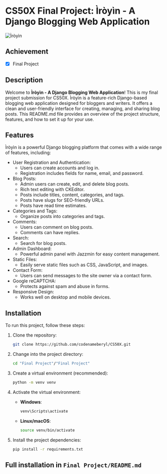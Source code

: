# CS50X Final Project: Ìròyìn - A Django Blogging Web Application

![Ìròyìn](https://i.imgur.com/GbF5yyr.png)

## Achievement

- [x] Final Project

## Description

Welcome to **Ìròyìn - A Django Blogging Web Application**! This is my final project submission for CS50X. Ìròyìn is a feature-rich Django-based blogging web application designed for bloggers and writers. It offers a clean and user-friendly interface for creating, managing, and sharing blog posts. This README.md file provides an overview of the project structure, features, and how to set it up for your use.

## Features

Ìròyìn is a powerful Django blogging platform that comes with a wide range of features, including:

- User Registration and Authentication:
  - Users can create accounts and log in.
  - Registration includes fields for name, email, and password.
- Blog Posts:
  - Admin users can create, edit, and delete blog posts.
  - Rich text editing with CKEditor.
  - Posts include titles, content, categories, and tags.
  - Posts have slugs for SEO-friendly URLs.
  - Posts have read time estimates.
- Categories and Tags:
  - Organize posts into categories and tags.
- Comments:
  - Users can comment on blog posts.
  - Comments can have replies.
- Search:
  - Search for blog posts.
- Admin Dashboard:
  - Powerful admin panel with Jazzmin for easy content management.
- Static Files:
  - Easily serve static files such as CSS, JavaScript, and images.
- Contact Form:
  - Users can send messages to the site owner via a contact form.
- Google reCAPTCHA:
  - Protects against spam and abuse in forms.
- Responsive Design:
  - Works well on desktop and mobile devices.

## Installation

To run this project, follow these steps:

1. Clone the repository:

   ```bash
   git clone https://github.com/codenameberyl/CS50X.git
   ```

2. Change into the project directory:

   ```bash
   cd "Final Project"/"Final Project"
   ```

3. Create a virtual environment (recommended):

   ```bash
   python -m venv venv
   ```

4. Activate the virtual environment:

   - **Windows**:

     ```bash
     venv\Scripts\activate
     ```

   - **Linux/macOS**:

     ```bash
     source venv/bin/activate
     ```

5. Install the project dependencies:

   ```bash
   pip install -r requirements.txt
   ```

## Full installation in `Final Project/README.md`